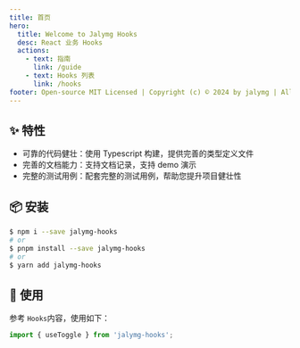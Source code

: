 ```yaml
---
title: 首页
hero:
  title: Welcome to Jalymg Hooks
  desc: React 业务 Hooks
  actions:
    - text: 指南
      link: /guide
    - text: Hooks 列表
      link: /hooks
footer: Open-source MIT Licensed | Copyright (c) © 2024 by jalymg | All Rights Reserved
---
```


## ✨ 特性

- 可靠的代码健壮：使用 Typescript 构建，提供完善的类型定义文件
- 完善的文档能力：支持文档记录，支持 demo 演示
- 完整的测试用例：配套完整的测试用例，帮助您提升项目健壮性

## 📦 安装

```bash
$ npm i --save jalymg-hooks
# or
$ pnpm install --save jalymg-hooks
# or
$ yarn add jalymg-hooks
```

## 🔨 使用

参考 `Hooks`内容，使用如下：

```ts
import { useToggle } from 'jalymg-hooks';
```
